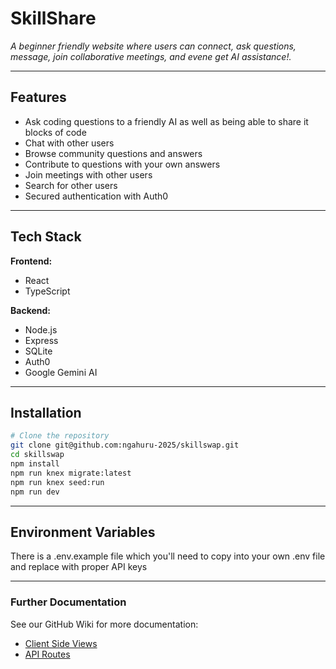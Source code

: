 # SkillShare

_A beginner friendly website where users can connect, ask questions, message, join collaborative meetings, and evene get AI assistance!._

___

## Features

 - Ask coding questions to a friendly AI as well as being able to share it blocks of code
- Chat with other users
- Browse community questions and answers
- Contribute to questions with your own answers
- Join meetings with other users
- Search for other users
- Secured authentication with Auth0

---

## Tech Stack

**Frontend:**
- React
- TypeScript

**Backend:**
- Node.js
- Express
- SQLite
- Auth0
- Google Gemini AI

---

## Installation

```bash
# Clone the repository
git clone git@github.com:ngahuru-2025/skillswap.git
cd skillswap
npm install
npm run knex migrate:latest
npm run knex seed:run
npm run dev
```

---

## Environment Variables

There is a .env.example file which you'll need to copy into your own .env file and replace with proper API keys

---

### Further Documentation

See our GitHub Wiki for more documentation: 

- [Client Side Views](https://github.com/ngahuru-2025/skillswap/wiki/Documentation#views-client-side)
- [API Routes](https://github.com/ngahuru-2025/skillswap/wiki/Documentation#api-routes)

